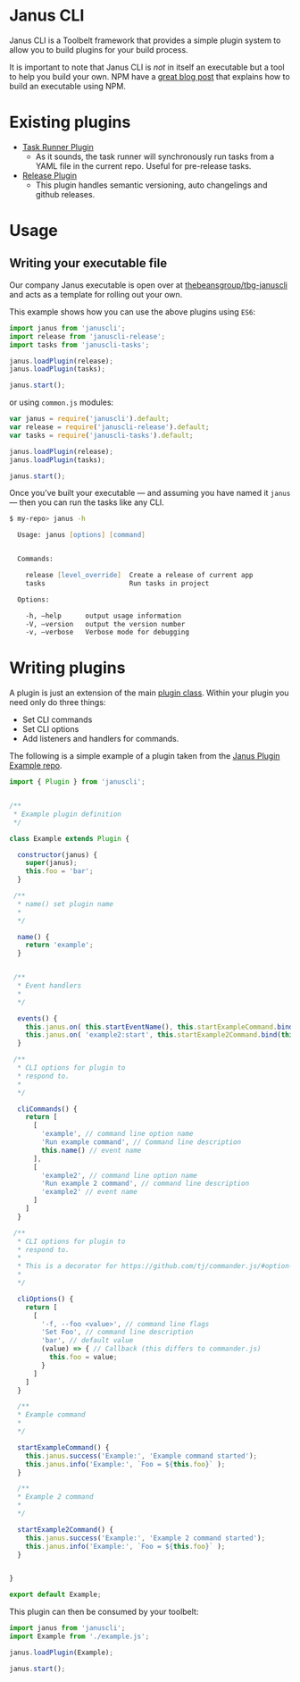 # Janus CLI

Janus CLI is a Toolbelt framework that provides a simple plugin system to allow you to build plugins for your build process. 

It is important to note that Janus CLI is *not* in itself an executable but a tool to help you build your own. NPM have a [great blog post](http://blog.npmjs.org/post/118810260230/building-a-simple-command-line-tool-with-npm) that explains how to build an executable using NPM.

# Existing plugins

* [Task Runner Plugin](https://github.com/thebeansgroup/januscli-tasks)
  * As it sounds, the task runner will synchronously run tasks from a YAML file in the current repo. Useful for pre-release tasks.
* [Release Plugin](https://github.com/thebeansgroup/januscli-release)
  * This plugin handles semantic versioning, auto changelings and github releases.

# Usage

## Writing your executable file 

Our company Janus executable is open over at [thebeansgroup/tbg-januscli](https://github.com/thebeansgroup/tbg-januscli) and acts as a template for rolling out your own.

This example shows how you can use the above plugins using `ES6`:

```javascript
import janus from 'januscli';
import release from 'januscli-release';
import tasks from 'januscli-tasks';

janus.loadPlugin(release);
janus.loadPlugin(tasks);

janus.start();
```

or using `common.js` modules:

```javascript
var janus = require('januscli').default;
var release = require('januscli-release').default;
var tasks = require('januscli-tasks').default;

janus.loadPlugin(release);
janus.loadPlugin(tasks);

janus.start();
```

Once you’ve built your executable — and assuming you have named it `janus` — then you can run the tasks like any CLI. 

```zsh
$ my-repo> janus -h

  Usage: janus [options] [command]


  Commands:

    release [level_override]  Create a release of current app
    tasks                     Run tasks in project

  Options:

    -h, —help      output usage information
    -V, —version   output the version number
    -v, —verbose   Verbose mode for debugging

```

# Writing plugins

A plugin is just an extension of the main [plugin class](https://github.com/thebeansgroup/januscli/blob/master/lib/plugin.js). Within your plugin you need only do three things:
* Set CLI commands
* Set CLI options
* Add listeners and handlers for commands.

The following is a simple example of a plugin taken from the [Janus Plugin Example repo](https://github.com/thebeansgroup/januscli-plugin-example).

```javascript
import { Plugin } from 'januscli';


/**
 * Example plugin definition
 */

class Example extends Plugin {

  constructor(janus) {
    super(janus);
    this.foo = 'bar';
  }

 /**
  * name() set plugin name
  *
  */

  name() {
    return 'example';
  }


 /**
  * Event handlers
  *
  */

  events() {
    this.janus.on( this.startEventName(), this.startExampleCommand.bind(this) )
    this.janus.on( 'example2:start', this.startExample2Command.bind(this) )
  }

 /**
  * CLI options for plugin to
  * respond to.
  *
  */

  cliCommands() {
    return [
      [
        'example', // command line option name
        'Run example command', // Command line description
        this.name() // event name
      ],
      [
        'example2', // command line option name
        'Run example 2 command', // command line description
        'example2' // event name
      ]
    ]
  }

 /**
  * CLI options for plugin to
  * respond to.
  *
  * This is a decorator for https://github.com/tj/commander.js/#option-parsing
  * 
  */

  cliOptions() {
    return [
      [
        '-f, --foo <value>', // command line flags
        'Set Foo', // command line description
        'bar', // default value
        (value) => { // Callback (this differs to commander.js)
          this.foo = value;
        }
      ]
    ]
  }

  /**
  * Example command
  *
  */

  startExampleCommand() {
    this.janus.success('Example:', 'Example command started');
    this.janus.info('Example:', `Foo = ${this.foo}` );
  }

  /**
  * Example 2 command
  *
  */

  startExample2Command() {
    this.janus.success('Example:', 'Example 2 command started');
    this.janus.info('Example:', `Foo = ${this.foo}` );
  }


}

export default Example;
```

This plugin can then be consumed by your toolbelt:

```javascript
import janus from 'januscli';
import Example from './example.js';

janus.loadPlugin(Example);

janus.start();
```
